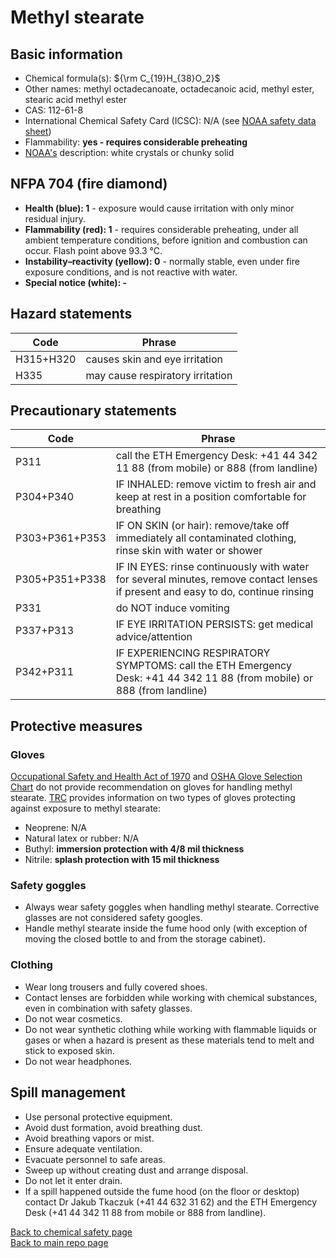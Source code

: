 # Methyl stearate

## Basic information
- Chemical formula(s): ${\rm C_{19}H_{38}O_2}$
- Other names: methyl octadecanoate, octadecanoic acid, methyl ester, stearic acid methyl ester
- CAS: 112-61-8
- International Chemical Safety Card (ICSC): N/A (see [NOAA safety data sheet](https://cameochemicals.noaa.gov/chemical/20696))
 - Flammability: **yes - requires considerable preheating**
- [NOAA's](https://cameochemicals.noaa.gov/chemical/20696) description: white crystals or chunky solid

## NFPA 704 (fire diamond)
- **Health (blue): 1** - exposure would cause irritation with only minor residual injury.
- **Flammability (red): 1** - requires considerable preheating, under all ambient temperature conditions, before ignition and combustion can occur. Flash point above 93.3 °C.
- **Instability–reactivity (yellow): 0** - normally stable, even under fire exposure conditions, and is not reactive with water.
- **Special notice (white): -**

## Hazard statements
| Code      | Phrase                           |
| --------- | -------------------------------- |
| H315+H320 | causes skin and eye irritation   |
| H335      | may cause respiratory irritation |

## Precautionary statements
| Code           | Phrase                                                                                                                           |
| -------------- | -------------------------------------------------------------------------------------------------------------------------------- |
| P311           | call the ETH Emergency Desk: +41 44 342 11 88 (from mobile) or 888 (from landline)                                               |
| P304+P340      | IF INHALED: remove victim to fresh air and keep at rest in a position comfortable for breathing                                  |
| P303+P361+P353 | IF ON SKIN (or hair): remove/take off immediately all contaminated clothing, rinse skin with water or shower                     |
| P305+P351+P338 | IF IN EYES: rinse continuously with water for several minutes, remove contact lenses if present and easy to do, continue rinsing |
| P331           | do NOT induce vomiting                                                                                                           |
| P337+P313      | IF EYE IRRITATION PERSISTS: get medical advice/attention                                                                         |
| P342+P311      | IF EXPERIENCING RESPIRATORY SYMPTOMS: call the ETH Emergency Desk: +41 44 342 11 88 (from mobile) or 888 (from landline)         |

## Protective measures

### Gloves
[Occupational Safety and Health Act of 1970](https://www.osha.gov/sites/default/files/publications/osha3151.pdf) and [OSHA Glove Selection Chart](https://safety.fsu.edu/safety_manual/OSHA%20Glove%20Selection%20Chart.pdf) do not provide recommendation on gloves for handling methyl stearate. [TRC](https://www.trc-canada.com/prod-img/MSDS/M326690MSDS.pdf) provides information on two types of gloves protecting against exposure to methyl stearate:

- Neoprene: N/A
- Natural latex or rubber: N/A
- Buthyl: **immersion protection with 4/8 mil thickness**
- Nitrile: **splash protection with 15 mil thickness**

### Safety goggles
- Always wear safety goggles when handling methyl stearate. Corrective glasses are not considered safety googles.
- Handle methyl stearate inside the fume hood only (with exception of moving the closed bottle to and from the storage cabinet).

### Clothing
- Wear long trousers and fully covered shoes.
- Contact lenses are forbidden while working with chemical substances, even in combination with safety glasses.
- Do not wear cosmetics.
- Do not wear synthetic clothing while working with flammable liquids or gases or when a hazard is present as these materials tend to melt and stick to exposed skin.
- Do not wear headphones.

## Spill management
- Use personal protective equipment.
- Avoid dust formation, avoid breathing dust.
- Avoid breathing vapors or mist.
- Ensure adequate ventilation.
- Evacuate personnel to safe areas.
- Sweep up without creating dust and arrange disposal.
- Do not let it enter drain.
- If a spill happened outside the fume hood (on the floor or desktop) contact Dr Jakub Tkaczuk (+41 44 632 31 62) and the ETH Emergency Desk (+41 44 342 11 88 from mobile or 888 from landline).

[Back to chemical safety page](https://github.com/Global-Health-Engineering/group-safety/tree/main/02-chemical-safety)  
[Back to main repo page](https://github.com/Global-Health-Engineering/group-safety)
